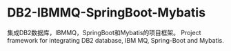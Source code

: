 # DB2-IBMMQ-SpringBoot-Mybatis
集成DB2数据库，IBMMQ，SpringBoot和Mybatis的项目框架。
Project framework for integrating DB2 database, IBM MQ, Spring-Boot and Mybatis.
